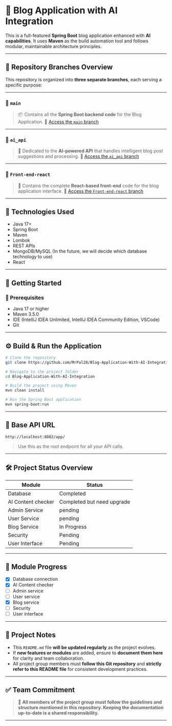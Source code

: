 # 📘 Blog Application with AI Integration

This is a full-featured **Spring Boot** blog application enhanced with **AI capabilities**. It uses **Maven** as the
build automation tool and follows modular, maintainable architecture principles.

---

## 🌳 Repository Branches Overview

This repository is organized into **three separate branches**, each serving a specific purpose:

---

### 🔹 `main`

> 📦 Contains all the **Spring Boot backend code** for the Blog Application.
> 🔗 [Access the `main` branch](https://github.com/MrPal28/Blog-Application-With-AI-Integration)

---

### 🔹 `ai_api`

> 🤖 Dedicated to the **AI-powered API** that handles intelligent blog post suggestions and processing.
> 🔗 [Access the `ai_api` branch](https://github.com/MrPal28/Blog-Application-With-AI-Integration/tree/ai_api)

---

### 🔹 `Front-end-react`

> 🎨 Contains the complete **React-based front-end** code for the blog application interface.
> 🔗 [Access the
`Front-end-react` branch](https://github.com/MrPal28/Blog-Application-With-AI-Integration/tree/Front-end-react)

---

## 🔧 Technologies Used

- Java 17+
- Spring Boot
- Maven
- Lombok
- REST APIs
- MongoDB/MySQL (In the future, we will decide which database technology to use)
- React

---

## 🚀 Getting Started

### 🧰 Prerequisites

- Java 17 or higher
- Maven 3.5.0
- IDE (IntelliJ IDEA Unlimited, IntelliJ IDEA Community Edition, VSCode)
- Git

---

## ⚙️ Build & Run the Application

```bash
# Clone the repository
git clone https://github.com/MrPal28/Blog-Application-With-AI-Integration.git
```

```bash
# Navigate to the project folder
cd Blog-Application-With-AI-Integration
```

```bash
# Build the project using Maven
mvn clean install
```

```bash
# Run the Spring Boot application
mvn spring-boot:run
```

---

## 🔗 Base API URL

```
http://localhost:8082/app/
```

> Use this as the root endpoint for all your API calls.

---

## 🛠️ Project Status Overview

| Module             | Status                     |
|--------------------|----------------------------|
| Database           | Completed                  | 
| AI Content checker | Completed but need upgrade | 
| Admin Service      | pending                    |
| User Service       | pending                    | 
| Blog Service       | In Progress                | 
| Security           | Pending                    | 
| User Interface     | Pending                    | 

---

## 🧩 Module Progress

- [x] Database connection
- [x] AI Content checker
- [ ] Admin service
- [ ] User service
- [X] Blog service
- [ ] Security
- [ ] User interface

---

## 📄 Project Notes

- This `README.md` file **will be updated regularly** as the project evolves.
- If **new features or modules** are added, ensure to **document them here** for clarity and team collaboration.
- All project group members must **follow this Git repository** and **strictly refer to this README file** for
  consistent development practices.

---

## ✅ Team Commitment

> 📌 **All members of the project group must follow the guidelines and structure mentioned in this repository. Keeping
the documentation up-to-date is a shared responsibility.**

---
